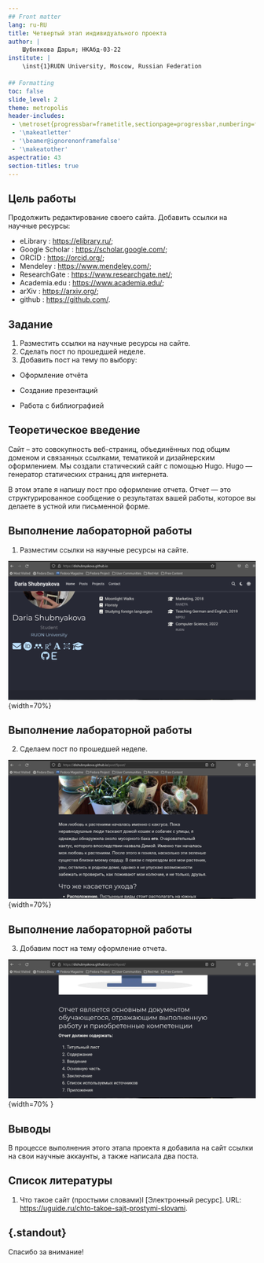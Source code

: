 ```yaml
---
## Front matter
lang: ru-RU
title: Четвертый этап индивидуального проекта
author: |
	Шубнякова Дарья; НКАбд-03-22
institute: |
	\inst{1}RUDN University, Moscow, Russian Federation

## Formatting
toc: false
slide_level: 2
theme: metropolis
header-includes: 
 - \metroset{progressbar=frametitle,sectionpage=progressbar,numbering=fraction}
 - '\makeatletter'
 - '\beamer@ignorenonframefalse'
 - '\makeatother'
aspectratio: 43
section-titles: true
---
```


## Цель работы

Продолжить редактирование своего сайта. Добавить ссылки на научные ресурсы: 
- eLibrary : https://elibrary.ru/;
- Google Scholar : https://scholar.google.com/;
- ORCID : https://orcid.org/;
- Mendeley : https://www.mendeley.com/;
- ResearchGate : https://www.researchgate.net/;
- Academia.edu : https://www.academia.edu/;
- arXiv : https://arxiv.org/;
- github : https://github.com/.

## Задание

1. Разместить ссылки на научные ресурсы на сайте.
2. Сделать пост по прошедшей неделе.
3. Добавить пост на тему по выбору:

- Оформление отчёта

- Создание презентаций

- Работа с библиографией

## Теоретическое введение

Сайт – это совокупность веб-страниц, объединённых под общим доменом и связанных ссылками, тематикой и дизайнерским оформлением. Мы создали статический сайт с помощью Hugo.
Hugo — генератор статических страниц для интернета.

В этом этапе я напишу пост про оформление отчета. Отчет — это структурированное сообщение о результатах вашей работы, которое вы делаете в устной или письменной форме.

## Выполнение лабораторной работы

1. Разместим ссылки на научные ресурсы на сайте.

![Добавление ссылок на научные ресурсы](image/1.png){width=70%}

## Выполнение лабораторной работы

2. Сделаем пост по прошедшей неделе.

![Результат на сайте](image/2.png){width=70%}

## Выполнение лабораторной работы

3. Добавим пост на тему оформление отчета.

![Результат на сайте](image/3.png){width=70% }

## Выводы

В процессе выполнения этого этапа проекта я добавила на сайт ссылки на свои научные аккаунты, а также написала два поста.

## Список литературы

1. Что такое сайт (простыми словами)l [Электронный ресурс]. URL: https://uguide.ru/chto-takoe-sajt-prostymi-slovami.

## {.standout}

Спасибо за внимание!
